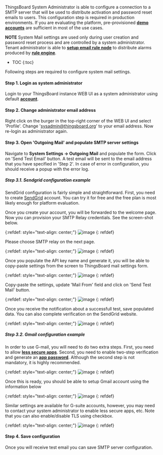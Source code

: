 
ThingsBoard System Administrator is able to configure a connection to a SMTP server that will be used to distribute activation and password reset emails to users.
This configuration step is required in production environments. 
If you are evaluating the platform, pre-provisioned [**demo accounts**](/docs/{{docsPrefix}}samples/demo-account/#demo-tenant) are sufficient in most of the use cases.
  
**NOTE** System Mail settings are used only during user creation and password reset process and are controlled by a system administrator. 
Tenant administrator is able to [**setup email rule node**](/docs/{{docsPrefix}}user-guide/rule-engine-2-0/tutorials/send-email/) to distribute alarms produced by [**rule engine**](/docs/{{docsPrefix}}user-guide/rule-engine-2-0/re-getting-started/).  

* TOC
{:toc}

Following steps are required to configure system mail settings.

#### Step 1. Login as system administrator

Login to your ThingsBoard instance WEB UI as a system administrator using default [**account**](/docs/{{docsPrefix}}samples/demo-account/#system-administrator).

#### Step 2. Change administrator email address 

Right click on the burger in the top-right corner of the WEB UI and select 'Profile'.
Change 'sysadmin@thingsboard.org' to your email address. Now re-login as administrator again. 

#### Step 3. Open 'Outgoing Mail' and populate SMTP server settings

Navigate to **System Settings -> Outgoing Mail** and populate the form. Click on 'Send Test Email' button. 
A test email will be sent to the email address that you have specified in 'Step 2'.
In case of error in configuration, you should receive a popup with the error log.

##### Step 3.1. Sendgrid configuration example

SendGrid configuration is fairly simple and straightforward. First, you need to create [SendGrid](https://sendgrid.com/) account. 
You can try it for free and the free plan is most likely enough for platform evaluation.

Once you create your account, you will be forwarded to the welcome page. Now you can provision your SMTP Relay credentials. See the screen-shot below. 

{:refdef: style="text-align: center;"}
![image](/images/user-guide/ui/mail/sendgrid-welcome.png)
{: refdef}

Please choose SMTP relay on the next page.

{:refdef: style="text-align: center;"}
![image](/images/user-guide/ui/mail/sendgrid-smtp-relay.png)
{: refdef}

Once you populate the API key name and generate it, you will be able to copy-paste settings from the screen to ThingsBoard mail settings form.

{:refdef: style="text-align: center;"}
![image](/images/user-guide/ui/mail/sendgrid-token.png)
{: refdef}

Copy-paste the settings, update 'Mail From' field and click on 'Send Test Mail' button. 

{:refdef: style="text-align: center;"}
![image](/images/user-guide/ui/mail/sendgrid-settings.png)
{: refdef}

Once you receive the notification about a successfull test, save populated data. You can also complete verification on the SendGrid website.

{:refdef: style="text-align: center;"}
![image](/images/user-guide/ui/mail/sendgrid-it-works.png)
{: refdef}





##### Step 3.2. Gmail configuration example

In order to use G-mail, you will need to do two extra steps. 
First, you need to allow [**less secure apps**](https://support.google.com/accounts/answer/6010255?hl=en).
Second, you need to enable two-step verification and generate an [**app password**](https://support.google.com/accounts/answer/185833?hl=en).
Although the second step is not mandatory, it is highly recommended.

{:refdef: style="text-align: center;"}
![image](/images/user-guide/ui/mail/app-password.png)
{: refdef}

Once this is ready, you should be able to setup Gmail account using the information below

{:refdef: style="text-align: center;"}
![image](/images/user-guide/ui/mail/gmail-settings.png)
{: refdef}

Similar settings are available for G-suite accounts, however, you may need to contact your system administrator to enable less secure apps, etc.
Note that you can also enable/disable TLS using checkbox.

{:refdef: style="text-align: center;"}
![image](/images/user-guide/ui/mail/gsuite-settings.png)
{: refdef}


#### Step 4. Save configuration

Once you will receive test email you can save SMTP server configuration.
